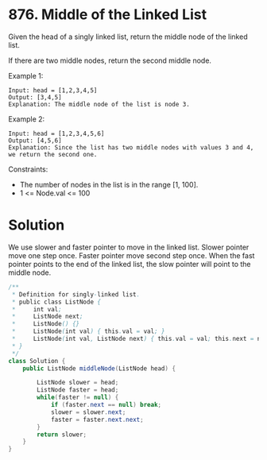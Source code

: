 # 876. Middle of the Linked List
Given the head of a singly linked list, return the middle node of the linked list.

If there are two middle nodes, return the second middle node.


Example 1:
```
Input: head = [1,2,3,4,5]
Output: [3,4,5]
Explanation: The middle node of the list is node 3.
```

Example 2:
```
Input: head = [1,2,3,4,5,6]
Output: [4,5,6]
Explanation: Since the list has two middle nodes with values 3 and 4, we return the second one.
``` 

Constraints:

+ The number of nodes in the list is in the range [1, 100].
+ 1 <= Node.val <= 100

# Solution
We use slower and faster pointer to move in the linked list.
Slower pointer move one step once.
Faster pointer move second step once.
When the fast pointer points to the end of the linked list, the slow pointer will point to the middle node.

```java
/**
 * Definition for singly-linked list.
 * public class ListNode {
 *     int val;
 *     ListNode next;
 *     ListNode() {}
 *     ListNode(int val) { this.val = val; }
 *     ListNode(int val, ListNode next) { this.val = val; this.next = next; }
 * }
 */
class Solution {
    public ListNode middleNode(ListNode head) {

        ListNode slower = head;
        ListNode faster = head;
        while(faster != null) {
            if (faster.next == null) break;
            slower = slower.next;
            faster = faster.next.next;
        }
        return slower;
    }
}
```